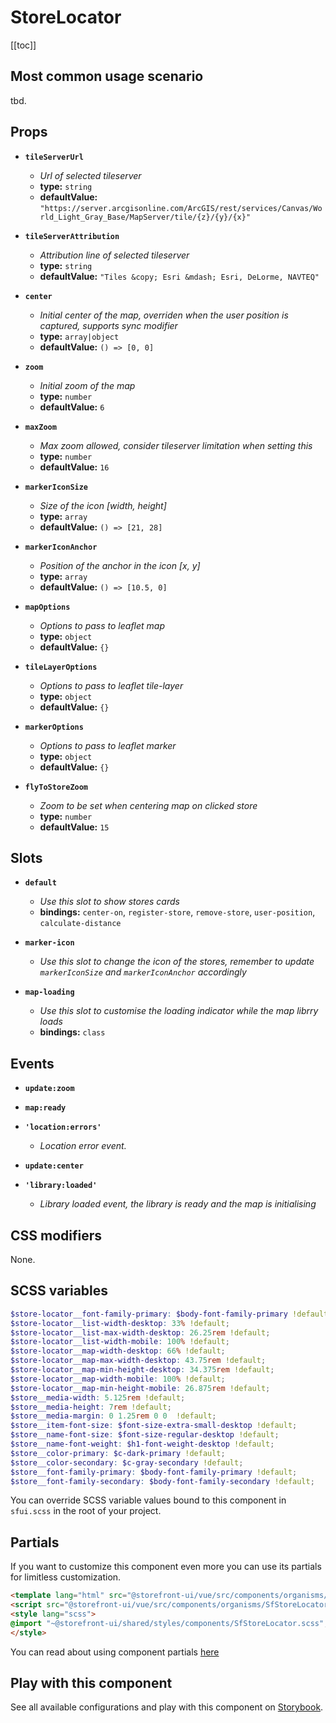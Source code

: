 # StoreLocator

<!-- No Component description -->


[[toc]]


## Most common usage scenario

tbd.


## Props

- **`tileServerUrl`**
  - _Url of selected tileserver_
  - **type:** `string`
  - **defaultValue:** `"https://server.arcgisonline.com/ArcGIS/rest/services/Canvas/World_Light_Gray_Base/MapServer/tile/{z}/{y}/{x}"`

- **`tileServerAttribution`**
  - _Attribution line of selected tileserver_
  - **type:** `string`
  - **defaultValue:** `"Tiles &copy; Esri &mdash; Esri, DeLorme, NAVTEQ"`

- **`center`**
  - _Initial center of the map, overriden when the user position is captured, supports sync modifier_
  - **type:** `array|object`
  - **defaultValue:** `() => [0, 0]`

- **`zoom`**
  - _Initial zoom of the map_
  - **type:** `number`
  - **defaultValue:** `6`

- **`maxZoom`**
  - _Max zoom allowed, consider tileserver limitation when setting this_
  - **type:** `number`
  - **defaultValue:** `16`

- **`markerIconSize`**
  - _Size of the icon [width, height]_
  - **type:** `array`
  - **defaultValue:** `() => [21, 28]`

- **`markerIconAnchor`**
  - _Position of the anchor in the icon [x, y]_
  - **type:** `array`
  - **defaultValue:** `() => [10.5, 0]`

- **`mapOptions`**
  - _Options to pass to leaflet map_
  - **type:** `object`
  - **defaultValue:** `{}`

- **`tileLayerOptions`**
  - _Options to pass to leaflet tile-layer_
  - **type:** `object`
  - **defaultValue:** `{}`

- **`markerOptions`**
  - _Options to pass to leaflet marker_
  - **type:** `object`
  - **defaultValue:** `{}`

- **`flyToStoreZoom`**
  - _Zoom to be set when centering map on clicked store_
  - **type:** `number`
  - **defaultValue:** `15`


## Slots

- **`default`**
  - _Use this slot to show stores cards_
  - **bindings:** `center-on`, `register-store`, `remove-store`, `user-position`, `calculate-distance`

- **`marker-icon`**
  - _Use this slot to change the icon of the stores, remember to update `markerIconSize` and `markerIconAnchor` accordingly_

- **`map-loading`**
  - _Use this slot to customise the loading indicator while the map librry loads_
  - **bindings:** `class`


## Events

- **`update:zoom`**

- **`map:ready`**

- **`'location:errors'`**
  - _Location error event._

- **`update:center`**

- **`'library:loaded'`**
  - _Library loaded event, the library is ready and the map is initialising_


## CSS modifiers

None.


## SCSS variables

```scss
$store-locator__font-family-primary: $body-font-family-primary !default;
$store-locator__list-width-desktop: 33% !default;
$store-locator__list-max-width-desktop: 26.25rem !default;
$store-locator__list-width-mobile: 100% !default;
$store-locator__map-width-desktop: 66% !default;
$store-locator__map-max-width-desktop: 43.75rem !default;
$store-locator__map-min-height-desktop: 34.375rem !default;
$store-locator__map-width-mobile: 100% !default;
$store-locator__map-min-height-mobile: 26.875rem !default;
$store__media-width: 5.125rem !default;
$store__media-height: 7rem !default;
$store__media-margin: 0 1.25rem 0 0  !default;
$store__item-font-size: $font-size-extra-small-desktop !default;
$store__name-font-size: $font-size-regular-desktop !default;
$store__name-font-weight: $h1-font-weight-desktop !default;
$store__color-primary: $c-dark-primary !default;
$store__color-secondary: $c-gray-secondary !default;
$store__font-family-primary: $body-font-family-primary !default;
$store__font-family-secondary: $body-font-family-secondary !default;
```

You can override SCSS variable values bound to this component in `sfui.scss` in the root of your project.


## Partials

If you want to customize this component even more you can use its partials for limitless customization.

```html
<template lang="html" src="@storefront-ui/vue/src/components/organisms/SfStoreLocator/SfStoreLocator.html"></template>
<script src="@storefront-ui/vue/src/components/organisms/SfStoreLocator/SfStoreLocator.js"></script>
<style lang="scss">
@import "~@storefront-ui/shared/styles/components/SfStoreLocator.scss";
</style>
```

You can read about using component partials [here](docs.storefrontui.io/customization)


## Play with this component

See all available configurations and play with this component on <a href="https://storybook.storefrontui.io/?path=/story/">Storybook</a>.
